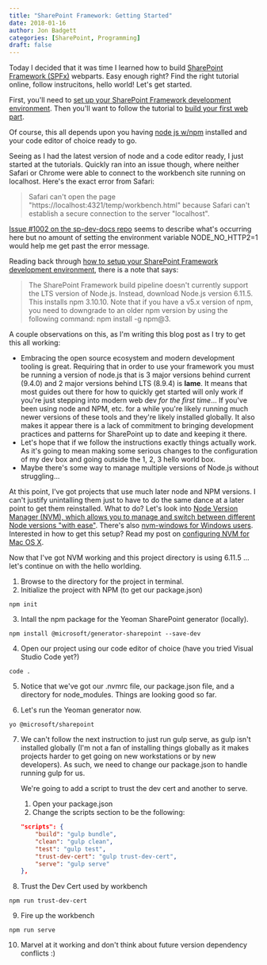 ```yaml
---
title: "SharePoint Framework: Getting Started"
date: 2018-01-16
author: Jon Badgett
categories: [SharePoint, Programming]
draft: false
---
```


Today I decided that it was time I learned how to build [SharePoint Framework (SPFx)](https://docs.microsoft.com/en-us/sharepoint/dev/spfx/sharepoint-framework-overview) webparts. Easy enough right? Find the right tutorial online, follow instrucitons, hello world! Let's get started.
<!--more-->

First, you'll need to [set up your SharePoint Framework development environment](https://docs.microsoft.com/en-us/sharepoint/dev/spfx/set-up-your-development-environment). Then you'll want to follow the tutorial to [build your first web part](https://docs.microsoft.com/en-us/sharepoint/dev/spfx/web-parts/get-started/build-a-hello-world-web-part).

Of course, this all depends upon you having [node js w/npm](https://nodejs.org/en/) installed and your code editor of choice ready to go.

Seeing as I had the latest version of node and a code editor ready, I just started at the tutorials. Quickly ran into an issue though, where neither Safari or Chrome were able to connect to the workbench site running on localhost. Here's the exact error from Safari:

> Safari can't open the page "https://localhost:4321/temp/workbench.html" because Safari can't establish a secure connection to the server "localhost".

[Issue #1002 on the sp-dev-docs repo](https://github.com/SharePoint/sp-dev-docs/issues/1002) seems to describe what's occurring here but no amount of setting the environment variable NODE_NO_HTTP2=1 would help me get past the error message.

Reading back through [how to setup your SharePoint Framework development environment](https://docs.microsoft.com/en-us/sharepoint/dev/spfx/set-up-your-development-environment), there is a note that says:

> The SharePoint Framework build pipeline doesn't currently support the LTS version of Node.js. Instead, download Node.js version 6.11.5. This installs npm 3.10.10. Note that if you have a v5.x version of npm, you need to downgrade to an older npm version by using the following command: npm install -g npm@3.

A couple observations on this, as I'm writing this blog post as I try to get this all working:
 * Embracing the open source ecosystem and modern development tooling is great. Requiring that in order to use your framework you must be running a version of node.js that is 3 major versions behind current (9.4.0) and 2 major versions behind LTS (8.9.4) is **lame**. It means that most guides out there for how to quickly get started will only work if you're just stepping into modern web dev *for the first time*... If you've been using node and NPM, etc. for a while you're likely running much newer versions of these tools and they're likely installed globally. It also makes it appear there is a lack of commitment to bringing development practices and patterns for SharePoint up to date and keeping it there.
 * Let's hope that if we follow the instructions exactly things actually work. As it's going to mean making some serious changes to the configuration of my dev box and going outside the 1, 2, 3 hello world box.
 * Maybe there's some way to manage multiple versions of Node.js without struggling...

At this point, I've got projects that use much later node and NPM versions. I can't justify unintalling them just to have to do the same dance at a later point to get them reinstalled. What to do? Let's look into [Node Version Manager (NVM), which allows you to manage and switch between different Node versions "with ease"](https://github.com/creationix/nvm). There's also [nvm-windows for Windows users](https://github.com/coreybutler/nvm-windows). Interested in how to get this setup? Read my post on [configuring NVM for Mac OS X](/2018/01/16/configuring-nvm-for-osx/).

Now that I've got NVM working and this project directory is using 6.11.5 ... let's continue on with the hello worlding.

1. Browse to the directory for the project in terminal.
2. Initialize the project with NPM (to get our package.json)
```shell
npm init
```

3. Intall the npm package for the Yeoman SharePoint generator (locally).
```shell
npm install @microsoft/generator-sharepoint --save-dev
```

4. Open our project using our code editor of choice (have you tried Visual Studio Code yet?)
```shell
code .
```

5. Notice that we've got our .nvmrc file, our package.json file, and a directory for node_modules. Things are looking good so far.

6. Let's run the Yeoman generator now.
```shell
yo @microsoft/sharepoint
```

7. We can't follow the next instruction to just run gulp serve, as gulp isn't installed globally (I'm not a fan of installing things globally as it makes projects harder to get going on new workstations or by new developers). As such, we need to change our package.json to handle running gulp for us.

    We're going to add a script to trust the dev cert and another to serve.

    1. Open your package.json
    2. Change the scripts section to be the following:
    ```json
    "scripts": {
        "build": "gulp bundle",
        "clean": "gulp clean",
        "test": "gulp test",
        "trust-dev-cert": "gulp trust-dev-cert",
        "serve": "gulp serve"
    },
    ```

8. Trust the Dev Cert used by workbench
```shell
npm run trust-dev-cert
```

9. Fire up the workbench
```shell
npm run serve
```

10. Marvel at it working and don't think about future version dependency conflicts :)
